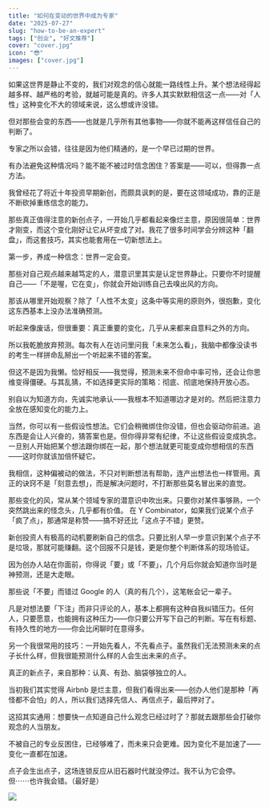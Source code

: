 ```yaml
---
title: "如何在变动的世界中成为专家"
date: "2025-07-27"
slug: "how-to-be-an-expert"
tags: ["创业", "好文推荐"]
cover: "cover.jpg"
icon: "😎"
images: ["cover.jpg"]
---
```

如果这世界是静止不变的，我们对观念的信心就能一路线性上升。某个想法经得起越多样、越严格的考验，就越可能是真的。许多人其实默默相信这一点——对「人性」这种变化不大的领域来说，这么想或许没错。



但对那些会变的东西——也就是几乎所有其他事物——你就不能再这样信任自己的判断了。



专家之所以会错，往往是因为他们精通的，是一个早已过期的世界。



有办法避免这种情况吗？能不能不被过时信念困住？答案是——可以，但得靠一点方法。



我曾经花了将近十年投资早期新创，而颇具讽刺的是，要在这领域成功，靠的正是不断砍掉重练信念的能力。



那些真正值得注意的新创点子，一开始几乎都看起来像烂主意，原因很简单：世界才刚变，而这个变化刚好让它从坏变成了对。我花了很多时间学会分辨这种「翻盘」，而这套技巧，其实也能套用在一切新想法上。



第一步，养成一种信念：世界一定会变。



那些对自己观点越来越笃定的人，潜意识里其实是认定世界静止。只要你不时提醒自己——「不是喔，它在变」，你就会开始训练自己去嗅出风的方向。



那该从哪里开始观察？除了「人性不太变」这条中等实用的原则外，很抱歉，变化这东西基本上没办法准确预测。



听起来像废话，但很重要：真正重要的变化，几乎从来都来自意料之外的方向。



所以我乾脆放弃预测。每次有人在访问里问我「未来怎么看」，我脑中都像没读书的考生一样拼命乱掰出一个听起来不错的答案。



但这不是因为我懒。恰好相反——我觉得，预测未来不但命中率可怜，还会让你思维变得僵硬。与其乱猜，不如选择更实际的策略：彻底、彻底地保持开放心态。



别自以为知道方向，先诚实地承认——我根本不知道哪边才是对的。然后把注意力全放在感知变化的能力上。



当然，你可以有一些假设性想法。它们会稍微绑住你没错，但也会驱动你前进。追东西是会让人兴奋的，猜答案也是。但你得非常有纪律，不让这些假设变成执念。
一旦别人开始把某个想法跟你绑在一起，那个想法就更可能变成你想相信的东西——这时你就该加倍怀疑它。



我相信，这种偏被动的做法，不只对判断想法有帮助，连产出想法也一样管用。真正的诀窍不是「刻意去想」，而是解决问题时，不打断那些莫名冒出来的直觉。



那些变化的风，常从某个领域专家的潜意识中吹出来。只要你对某件事够熟，一个突然跳出来的怪念头，几乎都有价值。
在 Y Combinator，如果我们说某个点子「疯了点」，那通常是称赞——搞不好还比「这点子不错」更赞。



新创投资人有极高的动机要刷新自己的信念。只要比别人早一步意识到某个点子不是垃圾，那就可能赚翻。这个回报不只是钱，更是你整个判断体系的现场验证。



因为创办人站在你面前，你得说「要」或「不要」，几个月后你就会知道你当时是神预测，还是大走眼。



那些说「不要」而错过 Google 的人（真的有几个），这笔帐会记一辈子。



凡是对想法要「下注」而非只评论的人，基本上都拥有这种自我纠错压力。任何人，只要愿意，也能拥有这种压力——你只要公开写下自己的判断。写在有标题、有持久性的地方——你会比闲聊时在意得多。



另一个我很常用的技巧：一开始先看人，不先看点子。虽然我们无法预测未来的点子长什么样，但我很能预测什么样的人会生出未来的点子。



真正的新点子，来自那种：认真、有劲、脑袋够独立的人。



当初我们其实觉得 Airbnb 是烂主意，但我们看得出来——创办人他们是那种「再怪都不会怕」的人，所以我们选择先信人、再信点子，最后押对了。



这招其实通用：想要快一点知道自己什么观念已经过时了？那就去跟那些会打破你观念的人当朋友。



不被自己的专业反困住，已经够难了，而未来只会更难。因为变化不是加速了——变化一直都在加速。



点子会生出点子，这场连锁反应从旧石器时代就没停过。我不认为它会停。
但⋯⋯也许我会错。（最好是）




![](https://prod-files-secure.s3.us-west-2.amazonaws.com/112d0858-5090-4d34-a606-b75eb8d65fd2/46476355-9cf3-4e99-9b7a-3531bc426380/1000202064.png?X-Amz-Algorithm=AWS4-HMAC-SHA256&X-Amz-Content-Sha256=UNSIGNED-PAYLOAD&X-Amz-Credential=ASIAZI2LB466XWFJOWS5%2F20251030%2Fus-west-2%2Fs3%2Faws4_request&X-Amz-Date=20251030T231237Z&X-Amz-Expires=3600&X-Amz-Security-Token=IQoJb3JpZ2luX2VjED8aCXVzLXdlc3QtMiJGMEQCIE7hRuok8DDvziK%2B9C6Kzwy48Fu2mDfnZvnI1Tu4YRnBAiAN%2FonA3H1W67gAgnwgC%2FfxWs3U2xISR3Xbuf87jZacdCqIBAj4%2F%2F%2F%2F%2F%2F%2F%2F%2F%2F8BEAAaDDYzNzQyMzE4MzgwNSIMvnYGLaK%2Fk0ErHBk9KtwDO1sv0UHyNM4jEs%2Fb9Zyzd%2FsEAYk6ByCGNfeSLWW88m1yFllDX0%2BtYd0qEOACllLSoS8OzkvtNSvSI5tEiJfSY78YsGuj%2FJiPwBe%2FCQs8OTh7jLJ7oS6y%2BXcVo%2Bb0c3WMsAigTAvSx%2FN1f6WZLDilkDxIuaoNt6R%2FIesNTx2UcMf0rlg%2Bt%2FU0GSgGRaFaPUgDZ72RAVxHsLBgIXLDZhVXp3YIi3f6D1QhhR88mS0Q%2BU5orawVmL%2ByXhbn5r8K%2BIZrrYLSPUnyq2jRkxAjXzpEm26BsWA49EKu%2B50O82mfbn%2Bqt2eGO64UBO%2B4RxFxlHaIpbhLLYE3j0Lc1Nh33%2FGvmyq%2B9Nf2yb6I5R%2BICQwOLzrKbaukizObbIYR%2Bp0NgRMd45Hddv4GSXn2hG5TunILfMO26ha%2BWMo9g86ILDj6hS1ydNYWDrNUCK9%2Fn5EgP19eRJ8VfCIPMd3f9JDwYVjwWmYTnhkHzUiJ8dQbvKDHfSr%2FLbFguUD7mi2sDBLuLFHQtyxvV41l68fgO7qz%2BFhjNg%2BnxR%2F02khuihB8A528XaQ%2BfNmmo1NYYJ61%2Fl%2Bw8%2FtdFnwVjeeRF1q%2BdPXmIDaioifV0zKNbQGvT6NKG4ZprneIlboo%2F4xtC6d8bQQwpM%2BPyAY6pgG8xHhlRt%2FDai3%2B1eXvhVnOVg7TD278YTX0bH4rK9IIGel9jQOjsmLqxU1utZw406fK1gMMjIybkJKivz6QXXQSmuT0VBp4TplhaIZ1Ev%2Bf%2Bvni%2Fr2XZUJJAhDi2LE8B%2FvSa6Tsj6jYjein2D%2BCtd4CX5idrYJ7n4LnwY2N%2BooSRpxh64gFbXqNb5QlgMo2gcOnp2rlOFPUmnH%2BevKsvpTQFan4vj%2Fb&X-Amz-Signature=080c906bd3d2edbf2b309ee4f787eb5ba96185c522504a73975ffbb7c8d0dddb&X-Amz-SignedHeaders=host&x-amz-checksum-mode=ENABLED&x-id=GetObject)

